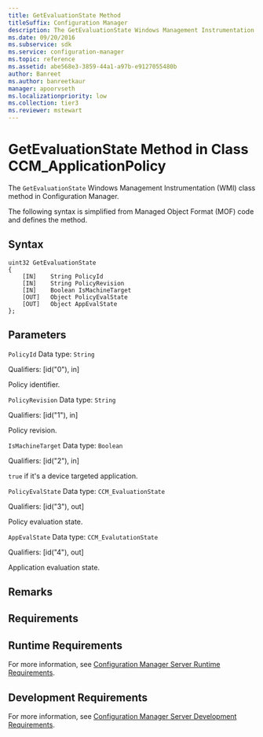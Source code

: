 ```yaml
---
title: GetEvaluationState Method
titleSuffix: Configuration Manager
description: The GetEvaluationState Windows Management Instrumentation (WMI) class method in Configuration Manager.
ms.date: 09/20/2016
ms.subservice: sdk
ms.service: configuration-manager
ms.topic: reference
ms.assetid: abe568e3-3859-44a1-a97b-e9127055480b
author: Banreet
ms.author: banreetkaur
manager: apoorvseth
ms.localizationpriority: low
ms.collection: tier3
ms.reviewer: mstewart
---
```


# GetEvaluationState Method in Class CCM_ApplicationPolicy

The `GetEvaluationState` Windows Management Instrumentation (WMI) class method in Configuration Manager.

 The following syntax is simplified from Managed Object Format (MOF) code and defines the method.

## Syntax

```
uint32 GetEvaluationState
{
    [IN]    String PolicyId
    [IN]    String PolicyRevision
    [IN]    Boolean IsMachineTarget
    [OUT]   Object PolicyEvalState
    [OUT]   Object AppEvalState
};
```

## Parameters
 `PolicyId`
 Data type: `String`

 Qualifiers: [id("0"), in]

 Policy identifier.

 `PolicyRevision`
 Data type: `String`

 Qualifiers: [id("1"), in]

 Policy revision.

 `IsMachineTarget`
 Data type: `Boolean`

 Qualifiers: [id("2"), in]

 `true` if it's a device targeted application.

 `PolicyEvalState`
 Data type: `CCM_EvaluationState`

 Qualifiers: [id("3"), out]

 Policy evaluation state.

 `AppEvalState`
 Data type: `CCM_EvalutationState`

 Qualifiers: [id("4"), out]

 Application evaluation state.

## Remarks

## Requirements

## Runtime Requirements
 For more information, see [Configuration Manager Server Runtime Requirements](../../../../../develop/core/reqs/server-runtime-requirements.md).

## Development Requirements
 For more information, see [Configuration Manager Server Development Requirements](../../../../../develop/core/reqs/server-development-requirements.md).
